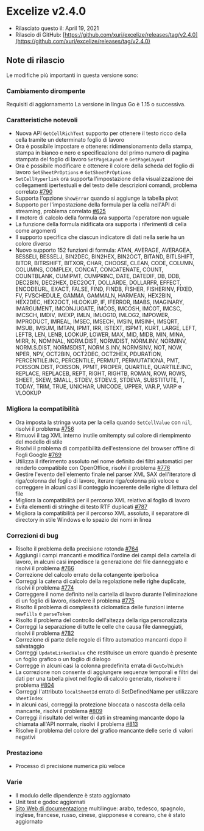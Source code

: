 # Excelize v2.4.0

* Rilasciato questo il: April 19, 2021
* Rilascio di GitHub: [https://github.com/xuri/excelize/releases/tag/v2.4.0](https://github.com/xuri/excelize/releases/tag/v2.4.0)

## Note di rilascio

Le modifiche più importanti in questa versione sono:

### Cambiamento dirompente

Requisiti di aggiornamento La versione in lingua Go è 1.15 o successiva.

### Caratteristiche notevoli

* Nuova API `GetCellRichText` supporto per ottenere il testo ricco della cella tramite un determinato foglio di lavoro
* Ora è possibile impostare e ottenere: ridimensionamento della stampa, stampa in bianco e nero e specificazione del primo numero di pagina stampata del foglio di lavoro `SetPageLayout` e `GetPageLayout`
* Ora è possibile modificare e ottenere il colore della scheda del foglio di lavoro `SetSheetPrOptions` e `GetSheetPrOptions`
* `SetCellHyperlink` ora supporta l'impostazione della visualizzazione dei collegamenti ipertestuali e del testo delle descrizioni comandi, problema correlato [#790](https://github.com/xuri/excelize/issues/790)
* Supporta l'opzione `ShowError` quando si aggiunge la tabella pivot
* Supporto per l'impostazione della formula per la cella nell'API di streaming, problema correlato [#625](https://github.com/xuri/excelize/issues/625)
* Il motore di calcolo della formula ora supporta l'operatore non uguale
* La funzione della formula nidificata ora supporta i riferimenti di cella come argomenti
* Il supporto specifica che ciascun indicatore di dati nella serie ha un colore diverso
* Nuovo supporto 152 funzioni di formula: ATAN, AVERAGE, AVERAGEA, BESSELI, BESSELJ, BIN2DEC, BIN2HEX, BIN2OCT, BITAND, BITLSHIFT, BITOR, BITRSHIFT, BITXOR, CHAR, CHOOSE, CLEAN, CODE, COLUMN, COLUMNS, COMPLEX, CONCAT, CONCATENATE, COUNT, COUNTBLANK, CUMIPMT, CUMPRINC, DATE, DATEDIF, DB, DDB, DEC2BIN, DEC2HEX, DEC2OCT, DOLLARDE, DOLLARFR, EFFECT, ENCODEURL, EXACT, FALSE, FIND, FINDB, FISHER, FISHERINV, FIXED, FV, FVSCHEDULE, GAMMA, GAMMALN, HARMEAN, HEX2BIN, HEX2DEC, HEX2OCT, HLOOKUP, IF, IFERROR, IMABS, IMAGINARY, IMARGUMENT, IMCONJUGATE, IMCOS, IMCOSH, IMCOT, IMCSC, IMCSCH, IMDIV, IMEXP, IMLN, IMLOG10, IMLOG2, IMPOWER, IMPRODUCT, IMREAL, IMSEC, IMSECH, IMSIN, IMSINH, IMSQRT, IMSUB, IMSUM, IMTAN, IPMT, IRR, ISTEXT, ISPMT, KURT, LARGE, LEFT, LEFTB, LEN, LENB, LOOKUP, LOWER, MAX, MID, MIDB, MIN, MINA, MIRR, N, NOMINAL, NORM.DIST, NORMDIST, NORM.INV, NORMINV, NORM.S.DIST, NORMSDIST, NORM.S.INV, NORMSINV, NOT, NOW, NPER, NPV, OCT2BIN, OCT2DEC, OCT2HEX, PDURATION, PERCENTILE.INC, PERCENTILE, PERMUT, PERMUTATIONA, PMT, POISSON.DIST, POISSON, PPMT, PROPER, QUARTILE, QUARTILE.INC, REPLACE, REPLACEB, REPT, RIGHT, RIGHTB, ROMAN, ROW, ROWS, SHEET, SKEW, SMALL, STDEV, STDEV.S, STDEVA, SUBSTITUTE, T, TODAY, TRIM, TRUE, UNICHAR, UNICODE, UPPER, VAR.P, VARP e VLOOKUP

### Migliora la compatibilità

* Ora imposta la stringa vuota per la cella quando `SetCellValue` con `nil`, risolvi il problema [#756](https://github.com/xuri/excelize/issues/756)
* Rimuovi il tag XML interno inutile omitempty sul colore di riempimento del modello di stile
* Risolvi il problema di compatibilità dell'estensione del browser offline di Fogli Google [#769](https://github.com/xuri/excelize/issues/769)
* Utilizza il riferimento assoluto nel nome definito dei filtri automatici per renderlo compatibile con OpenOffice, risolvi il problema [#776](https://github.com/xuri/excelize/issues/776)
* Gestire l'evento dell'elemento finale nel parser XML SAX dell'iteratore di riga/colonna del foglio di lavoro, iterare riga/colonna più veloce e correggere in alcuni casi il conteggio incoerente delle righe di lettura del file
* Migliora la compatibilità per il percorso XML relativo al foglio di lavoro
* Evita elementi di stringhe di testo RTF duplicati [#787](https://github.com/xuri/excelize/issues/787)
* Migliora la compatibilità per il percorso XML assoluto, il separatore di directory in stile Windows e lo spazio dei nomi in linea

### Correzioni di bug

* Risolto il problema della precisione rotonda [#764](https://github.com/xuri/excelize/issues/764)
* Aggiungi i campi mancanti e modifica l'ordine dei campi della cartella di lavoro, in alcuni casi impedisce la generazione del file danneggiato e risolvi il problema [#766](https://github.com/xuri/excelize/issues/766)
* Correzione del calcolo errato della cotangente iperbolica
* Correggi la catena di calcolo della regolazione nelle righe duplicate, risolvi il problema [#774](https://github.com/xuri/excelize/issues/774)
* Correggere il nome definito nella cartella di lavoro durante l'eliminazione di un foglio di lavoro, risolvere il problema [#775](https://github.com/xuri/excelize/issues/775)
* Risolto il problema di complessità ciclomatica delle funzioni interne `newFills` e `parseToken`
* Risolto il problema del controllo dell'altezza della riga personalizzata
* Correggi la separazione di tutte le celle che causa file danneggiati, risolvi il problema [#782](https://github.com/xuri/excelize/issues/782)
* Correzione di parte delle regole di filtro automatico mancanti dopo il salvataggio
* Correggi `UpdateLinkedValue` che restituisce un errore quando è presente un foglio grafico o un foglio di dialogo
* Corregge in alcuni casi la colonna predefinita errata di `GetColWidth`
* La correzione non consente di aggiungere sequenze temporali e filtri dei dati per una tabella pivot nel foglio di calcolo generato, risolvere il problema [#804](https://github.com/xuri/excelize/issues/804)
* Correggi l'attributo `localSheetId` errato di SetDefinedName per utilizzare `sheetIndex`
* In alcuni casi, correggi la protezione bloccata o nascosta della cella mancante, risolvi il problema [#809](https://github.com/xuri/excelize/issues/809)
* Correggi il risultato del writer di dati in streaming mancante dopo la chiamata all'API normale, risolvi il problema [#813](https://github.com/xuri/excelize/issues/813)
* Risolve il problema del colore del grafico mancante delle serie di valori negativi

### Prestazione

* Processo di precisione numerica più veloce

### Varie

* Il modulo delle dipendenze è stato aggiornato
* Unit test e godoc aggiornati
* [Sito Web di documentazione](https://xuri.me/excelize) multilingue: arabo, tedesco, spagnolo, inglese, francese, russo, cinese, giapponese e coreano, che è stato aggiornato
